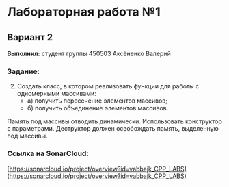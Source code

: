 # Лабораторная работа №1
## Вариант 2

**Выполнил:** студент группы 450503 Аксёненко Валерий

### Задание:

2. Создать класс, в котором реализовать функции для работы с одномерными массивами:
   - а) получить пересечение элементов массивов;
   - б) получить объединение элементов массивов.
   
Память под массивы отводить динамически. Использовать конструктор с параметрами. Деструктор должен освобождать память, выделенную под массивы.

### Ссылка на SonarCloud:
[https://sonarcloud.io/project/overview?id=vabbajk_CPP_LABS](https://sonarcloud.io/project/overview?id=vabbajk_CPP_LABS)
